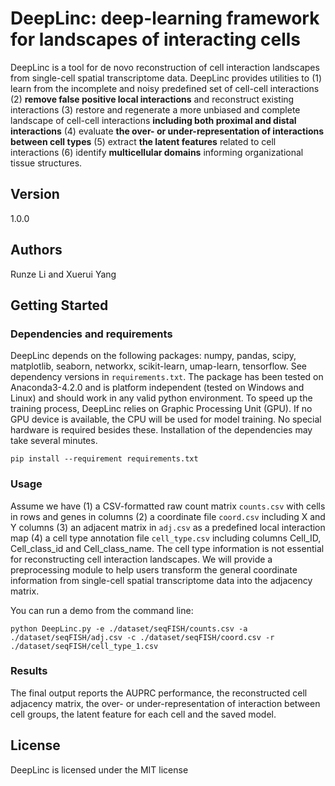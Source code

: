 # DeepLinc: deep-learning framework for landscapes of interacting cells
DeepLinc is a tool for de novo reconstruction of cell interaction landscapes from single-cell spatial transcriptome data. DeepLinc provides utilities to (1) learn from the incomplete and noisy predefined set of cell-cell interactions (2) **remove false positive local interactions** and reconstruct existing interactions (3) restore and regenerate a more unbiased and complete landscape of cell-cell interactions **including both proximal and distal interactions** (4) evaluate **the over- or under-representation of interactions between cell types** (5) extract **the latent features** related to cell interactions (6) identify **multicellular domains** informing organizational tissue structures.

## Version

1.0.0

## Authors

Runze Li and Xuerui Yang

## Getting Started

### Dependencies and requirements

DeepLinc depends on the following packages: numpy, pandas, scipy, matplotlib, seaborn, networkx, scikit-learn, umap-learn, tensorflow. See dependency versions in `requirements.txt`. The package has been tested on Anaconda3-4.2.0 and is platform independent (tested on Windows and Linux) and should work in any valid python environment. To speed up the training process, DeepLinc relies on Graphic Processing Unit (GPU). If no GPU device is available, the CPU will be used for model training. No special hardware is required besides these. Installation of the dependencies may take several minutes.

```
pip install --requirement requirements.txt
```

### Usage
Assume we have (1) a CSV-formatted raw count matrix ``counts.csv`` with cells in rows and genes in columns (2) a coordinate file ``coord.csv`` including X and Y columns (3) an adjacent matrix in ``adj.csv`` as a predefined local interaction map (4) a cell type annotation file ``cell_type.csv`` including columns Cell_ID, Cell_class_id and Cell_class_name. The cell type information is not essential for reconstructing cell interaction landscapes. We will provide a preprocessing module to help users transform the general coordinate information from single-cell spatial transcriptome data into the adjacency matrix.

You can run a demo from the command line:

``python DeepLinc.py -e ./dataset/seqFISH/counts.csv -a ./dataset/seqFISH/adj.csv -c ./dataset/seqFISH/coord.csv -r ./dataset/seqFISH/cell_type_1.csv``


### Results

The final output reports the AUPRC performance, the reconstructed cell adjacency matrix, the over- or under-representation of interaction between cell groups, the latent feature for each cell and the saved model.

## License

DeepLinc is licensed under the MIT license

